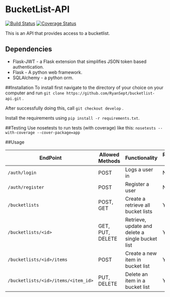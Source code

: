 # BucketList-API

[![Build Status](https://travis-ci.org/RyanSept/bucketlist-api.svg?branch=develop)](https://travis-ci.org/RyanSept/bucketlist-api)
[![Coverage Status](https://coveralls.io/repos/github/RyanSept/bucketlist-api/badge.svg?branch=develop)](https://coveralls.io/github/RyanSept/bucketlist-api?branch=develop)

This is an API that provides access to a bucketlist.

## Dependencies

 - Flask-JWT - a Flask extension that simplifies JSON token based authentication.
 - Flask - A python web framework.
 - SQLAlchemy - a python orm.

##Installation
To install first navigate to the directory of your choice on your computer and run `git clone https://github.com/RyanSept/bucketlist-api.git` .

After successfully doing this, call `git checkout develop` .

Install the requirements using `pip install -r requirements.txt`.


##Testing 
Use nosetests to run tests (with coverage) like this: `nosetests --with-coverage --cover-package=app`

##Usage

| EndPoint                            | Allowed Methods  | Functionality                                    | Requires Token |
|-------------------------------------|------------------|--------------------------------------------------|----------------|
| `/auth/login`                       | POST             | Logs a user in                                   | No             |
| `/auth/register`                    | POST             | Register a user                                  | No             |
| `/bucketlists`                      | POST, GET        | Create a retrieve all bucket lists               | Yes            |
| `/bucketlists/<id>`                 | GET, PUT, DELETE | Retrieve, update and delete a single bucket list | Yes            |
| `/bucketlists/<id>/items`           | POST             | Create a new item in bucket list                 | Yes            |
| `/bucketlists/<id>/items/<item_id>` | PUT, DELETE      | Delete an item in a bucket list                  | Yes            |



